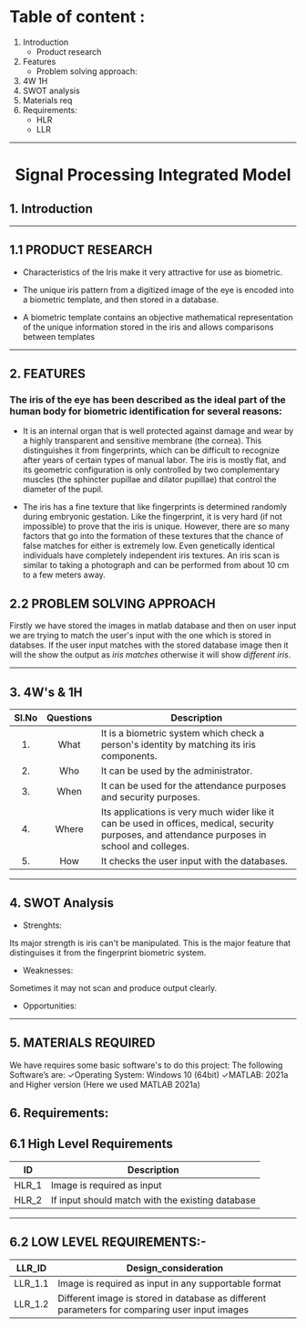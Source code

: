 # Table of content : #

1. Introduction 
	* Product research 
2. Features
	* Problem solving approach:
3. 4W 1H
4. SWOT analysis  
5. Materials req 
6. Requirements:
	* HLR
	* LLR

--------------------------
<h1 align="center"> Signal Processing Integrated Model </h1>
<i><h3 align = "center"> </h3></i>
<h3 align = "center">   </h3>

## 1. Introduction #
<p align = "justify">  </p>

-------------------------------------------------------
## 1.1 PRODUCT RESEARCH

* Characteristics of the Iris make it very attractive for
  use as biometric.

* The unique iris pattern from a digitized image of the
  eye is encoded into a biometric template, and then
  stored in a database.
  
* A biometric template contains an objective mathematical
  representation of the unique information stored in the iris
  and allows comparisons between templates

-------------------------------------------------------
## 2. FEATURES #

### The iris of the eye has been described as the ideal part of the human body for biometric identification for several reasons:
    
*   It is an internal organ that is well protected against damage and wear by a
    highly transparent and sensitive membrane (the cornea). This distinguishes it
    from fingerprints, which can be difficult to recognize after years of certain
    types of manual labor. The iris is mostly flat, and its geometric configuration is
    only controlled by two complementary muscles (the sphincter pupillae and
    dilator pupillae) that control the diameter of the pupil.
    
*   The iris has a fine texture that like fingerprints is determined randomly during
    embryonic gestation. Like the fingerprint, it is very hard (if not impossible) to
    prove that the iris is unique. However, there are so many factors that go into
    the formation of these textures that the chance of false matches for either is
    extremely low. Even genetically identical individuals have completely
    independent iris textures. An iris scan is similar to taking a photograph and can
    be performed from about 10 cm to a few meters away.


## 2.2 PROBLEM SOLVING APPROACH
Firstly we have stored the images in matlab database and then on user input we are trying to match the user's input with the one which is stored in databses.
If the user input matches with the stored database image then it will the show the output as _iris matches_ otherwise it will show _different iris_.
	
-------------------------------------------------------------------------------------------------------------------
##  3. 4W's & 1H
| Sl.No | Questions | Description | 
| :-----: | :-----: | ----- |
| 1. | What | It is a biometric system which check a person's identity by matching its iris components. |
| 2. | Who | It can be used by the administrator. | 
| 3. | When |It can be used for the attendance purposes and security purposes. |
| 4. | Where | Its applications is very much wider like it can be used in offices, medical, security purposes, and attendance purposes in school and colleges.| 
| 5. | How |It checks the user input with the databases.|
-------------------------------------------------------
## 4. SWOT Analysis

* Strenghts:

 Its major strength is iris can't be manipulated. This is the major feature that distinguises it from the fingerprint biometric system.
 
 * Weaknesses:
 
  Sometimes it may not scan and produce output clearly.
  
  * Opportunities:
  
----------------------

## 5. MATERIALS REQUIRED 
 
 We have requires some basic software's to do this
project:
The following Software’s are:
✓Operating System: Windows 10 (64bit) 
✓MATLAB: 2021a and Higher version (Here we used
MATLAB 2021a)

## 6. Requirements:

##  6.1 High Level Requirements ##
|ID| Description|
| :-------: |----------------------------------------------------------------------------------------------------------------------------------|
| HLR_1 | Image is required as input |
| HLR_2 | If input should match with the existing database|

---------------------------------

## 6.2 LOW LEVEL REQUIREMENTS:- ##
|LLR_ID | Design_consideration | 
| :-----: | -------------------- | 
| LLR_1.1 |Image is required as input in any supportable format|
| LLR_1.2 |Different image is stored in database as different parameters for comparing user input images |  